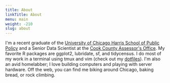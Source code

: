 ```yaml
---
title: About
linkTitle: About
menu: main
weight: -210
slug: about
---
```


I'm a recent graduate of the [University of Chicago Harris School of Public Policy](https://harris.uchicago.edu/) and a Senior Data Scientist at the [Cook County Assessor's Office](http://www.cookcountyassessor.com/). My favorite R packages are ggplot2, lubridate, sf, and tidycensus. I do most of my work in a terminal using tmux and vim (check out my [dotfiles](https://github.com/dfsnow/dotfiles)). I'm also an avid homelabber; I love building computers and playing with server hardware. Off the web, you can find me biking around Chicago, baking bread, or rock climbing.